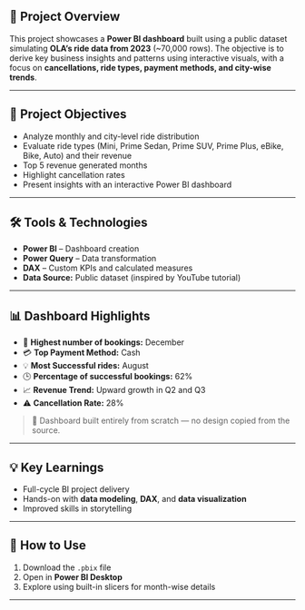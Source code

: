 ## 📌 Project Overview  
This project showcases a **Power BI dashboard** built using a public dataset simulating **OLA’s ride data from 2023** (~70,000 rows). The objective is to derive key business insights and patterns using interactive visuals, with a focus on **cancellations, ride types, payment methods, and city-wise trends**.

---

## 🎯 Project Objectives  
- Analyze monthly and city-level ride distribution  
- Evaluate ride types (Mini, Prime Sedan, Prime SUV, Prime Plus, eBike, Bike, Auto) and their revenue  
- Top 5 revenue generated months
- Highlight cancellation rates 
- Present insights with an interactive Power BI dashboard

---

## 🛠️ Tools & Technologies  
- **Power BI** – Dashboard creation  
- **Power Query** – Data transformation  
- **DAX** – Custom KPIs and calculated measures  
- **Data Source:** Public dataset (inspired by YouTube tutorial)

---

## 📊 Dashboard Highlights  
- 🚗 **Highest number of bookings:** December
- 💳 **Top Payment Method:** Cash  
- 💡 **Most Successful rides:** August 
- 🕒 **Percentage of successful bookings:** 62%  
- 📈 **Revenue Trend:** Upward growth in Q2 and Q3
- ⚠️ **Cancellation Rate:** 28%

> 🧠 Dashboard built entirely from scratch — no design copied from the source.

---

## 💡 Key Learnings  
- Full-cycle BI project delivery  
- Hands-on with **data modeling**, **DAX**, and **data visualization**  
- Improved skills in storytelling

---

## 📎 How to Use  
1. Download the `.pbix` file  
2. Open in **Power BI Desktop**  
3. Explore using built-in slicers for month-wise details

---
